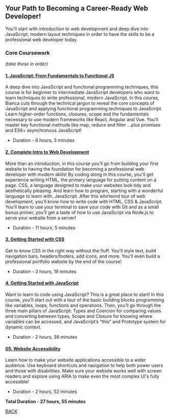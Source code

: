 ## Your Path to Becoming a Career-Ready Web Developer!
You'll start with introduction to web development and deep dive into JavaScript, modern layout techniques in order to have the skills to be a professional web developer today.

### Core Coursework
*(take these in order)*

#### [1. JavaScript: From Fundamentals to Functional JS](./01-javascript-from-fundamentals-to-functional.md)
   A deep dive into JavaScript and functional programming techniques, this course is for beginner to intermediate JavaScript developers who want to learn techniques to write professional, modern JavaScript. In this course, Bianca cuts through the technical jargon to reveal the core concepts of JavaScript and applying functional programming techniques to JavaScript. Learn higher-order functions, closures, scope and the fundamentals necessary to use modern frameworks like React, Angular and Vue. You'll master key functional methods like map, reduce and filter ...plus promises and ES6+ asynchronous JavaScript!

   - Duration - 8 hours, 3 minutes

#### [2. Complete Intro to Web Development](./02-complete-intro-to-web-development.md)
   More than an introduction, in this course you’ll go from building your first website to having the foundation for becoming a professional web developer with modern skills! By coding along in this course, you'll get experience writing HTML, the primary language for putting content on a page. CSS, a language designed to make your websites look tidy and aesthetically pleasing. And learn how to program, starting with a wonderful language to learn with, JavaScript. After this whirlwind tour of web development, you'll know how to write code with HTML, CSS & JavaScript. You'll learn to use your terminal to save your code with Git and as a small bonus primer, you'll get a taste of how to use JavaScript via Node.js to serve your website from a server!

   - Duration - 11 hours, 5 minutes

#### [3. Getting Started with CSS](./03-getting-started-with-css.md)
   Get to know CSS in the right way without the fluff. You'll style text, build navigation bars, headers/footers, add icons, and more. You'll even build a professional portfolio website by the end of the course!

   - Duration - 3 hours, 19 minutes

#### [4. Getting Started with JavaScript](./04-getting-started-with-javascript.md)
   Want to learn to code using JavaScript? This is a great place to start! In this course, you’ll start out with a tour of the basic building blocks programming like variables, loops, functions and operations. Then, you’ll go through the three main pillars of JavaScript: Types and Coercion for comparing values and converting between types, Scope and Closure for knowing where variables can be accessed, and JavaScript’s “this” and Prototype system for dynamic context.

   - Duration - 2 hours, 36 minutes

#### [05. Website Accessibility](./05-website-accessibility.md)
   Learn how to make your website applications accessible to a wider audience. Use keyboard shortcuts and navigation to help both power users and those with disabilities. Make sure your website works well with screen readers and explore using ARIA to make even the most complex UI's fully accessible!

   - Duration - 2 hours, 52 minutes
   
**Total Duration - 27 hours, 55 minutes**

[BACK](../README.md)